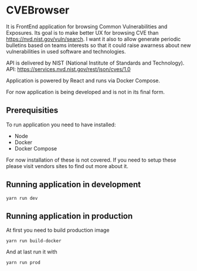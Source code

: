 # CVEBrowser
It is FrontEnd application for browsing Common Vulnerabilities and Exposures. Its goal is to make better UX for browsing CVE than https://nvd.nist.gov/vuln/search. I want it also to allow generate periodic bulletins based on teams interests so that it could raise awarness about new vulnerabilities in used software and technologies.

API is delivered by NIST (National Institute of Standards and Technology).
API: https://services.nvd.nist.gov/rest/json/cves/1.0 

Application is powered by React and runs via Docker Compose.

For now application is being developed and is not in its final form.

## Prerequisities
To run application you need to have installed:
 - Node
 - Docker
 - Docker Compose

For now installation of these is not covered. If you need to setup these please visit vendors sites to find out more about it.

## Running application in development
```
yarn run dev
```

## Running application in production
At first you need to build production image
```
yarn run build-docker
```

And at last run it with
```
yarn run prod
```